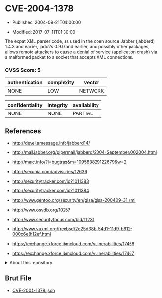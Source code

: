 # CVE-2004-1378

- Published: 2004-09-21T04:00:00

- Modified: 2017-07-11T01:30:00

The expat XML parser code, as used in the open source Jabber (jabberd) 1.4.3 and earlier, jadc2s 0.9.0 and earlier, and possibly other packages, allows remote attackers to cause a denial of service (application crash) via a malformed packet to a socket that accepts XML connections.

### CVSS Score: **5**

| authentication | complexity | vector |
| --- | --- | --- |
| NONE | LOW | NETWORK |

| confidentiality | integrity | availability |
| --- | --- | --- |
| NONE | NONE | PARTIAL |

## References

* http://devel.amessage.info/jabberd14/

* http://mail.jabber.org/pipermail/jabberd/2004-September/002004.html

* http://marc.info/?l=bugtraq&m=109583829122679&w=2

* http://secunia.com/advisories/12636

* http://securitytracker.com/id?1011383

* http://securitytracker.com/id?1011384

* http://www.gentoo.org/security/en/glsa/glsa-200409-31.xml

* http://www.osvdb.org/10257

* http://www.securityfocus.com/bid/11231

* http://www.vuxml.org/freebsd/2e25d38b-54d1-11d9-b612-000c6e8f12ef.html

* https://exchange.xforce.ibmcloud.com/vulnerabilities/17466

* https://exchange.xforce.ibmcloud.com/vulnerabilities/17467

<details>
<summary>About this repository</summary> 

  This repository is part of the project [Live Hack CVE](https://github.com/Live-Hack-CVE). Main website can be found [www.live-hack.org](https://www.live-hack.org) 
  
  Made by [Sn0wAlice](https://github.com/Sn0wAlice) for the people that care about security and need to have a feed of the latest CVEs. Hope you enjoy it, don't forget to star the repo and follow me on [Twitter](https://twitter.com/Sn0wAlice) and [Github](https://github.com/Sn0wAlice). And that is my [personnal website](https://www.alice-snow.me/)

  - [Home Page](https://github.com/Live-Hack-CVE)
  - [Framework](https://github.com/Live-Hack-CVE/cve-framework)
  - [CVE database](https://github.com/Live-Hack-CVE/full_database)
  - [Changelog](https://github.com/Live-Hack-CVE/Changelog)
</details>

## Brut File

* [CVE-2004-1378.json](https://raw.githubusercontent.com/Live-Hack-CVE/full_database/main/cves/2004/CVE-2004-1378.json)

